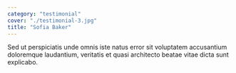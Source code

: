 ```yaml
---
category: "testimonial"
cover: "./testimonial-3.jpg"
title: "Sofia Baker"
---
```


Sed ut perspiciatis unde omnis iste natus error sit voluptatem accusantium doloremque laudantium, veritatis et quasi architecto beatae vitae dicta sunt explicabo.
